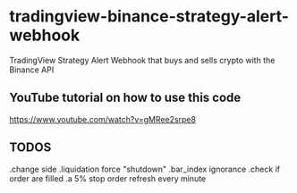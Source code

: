 # tradingview-binance-strategy-alert-webhook

TradingView Strategy Alert Webhook that buys and sells crypto with the Binance API

## YouTube tutorial on how to use this code

https://www.youtube.com/watch?v=gMRee2srpe8

## TODOS

.change side
.liquidation force "shutdown"
.bar_index ignorance
.check if order are filled
.a 5% stop order refresh every minute
